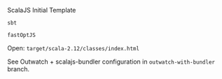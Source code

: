 ScalaJS Initial Template

```sbt```

```fastOptJS```

Open:
```target/scala-2.12/classes/index.html```


See Outwatch + scalajs-bundler configuration in ```outwatch-with-bundler``` branch.

